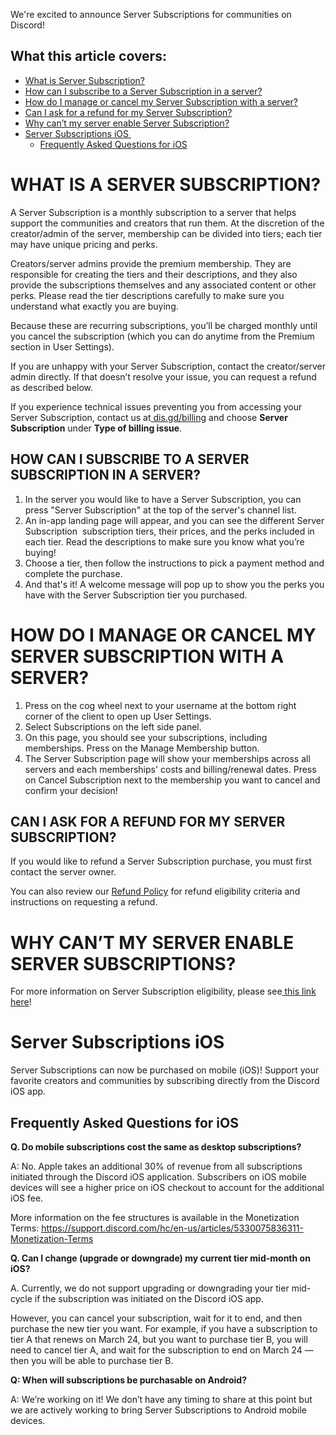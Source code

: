 <p id="docs-internal-guid-aac9af3c-7fff-8d90-59a3-4fefda15eb20">We're excited to announce Server Subscriptions for communities on Discord! </p>
<h2><strong>What this article covers:</strong></h2>
<ul>
    <li><a href="#h_01GXS8A8K3KS5H407NZT2A43RX" target="_self">What is Server Subscription?</a></li>
    <li><a href="#h_01GXS8AFVQFQYKC26D6E89516Z" target="_self" rel="undefined">How can I subscribe to a Server Subscription in a server?</a></li>
    <li><a href="#h_01GXS8QJ43BG0RDFEJ2P56Z0H9" target="_self">How do I manage or cancel my Server Subscription with a server?</a></li>
    <li><a href="#h_01GXS8QWVJXBH1PJ4KP942M5PM" target="_self">Can I ask for a refund for my Server Subscription?</a></li>
    <li><a href="#h_01GXS8R35VE6J7YE50ZPR239CQ" target="_self">Why can’t my server enable Server Subscription?</a></li>
    <li>
        <a href="#h_01GXS8R9AVGAC8PRKTB13D53ZD" target="_self">Server Subscriptions iOS </a>
        <ul>
            <li><a href="#h_01GXS8RFFFKYZ1CGYAC0BZZ6MD" target="_self">Frequently Asked Questions for iOS</a></li>
        </ul>
    </li>
</ul>
<h1 id="h_01GXS8A8K3KS5H407NZT2A43RX"><strong>WHAT IS A SERVER SUBSCRIPTION?</strong></h1>
<p>A Server Subscription is a monthly subscription to a server that helps support the communities and creators that run them. At the discretion of the creator/admin of the server, membership can be divided into tiers; each tier may have unique pricing and perks.</p>
<p>Creators/server admins provide the premium membership. They are responsible for creating the tiers and their descriptions, and they also provide the subscriptions themselves and any associated content or other perks. Please read the tier descriptions carefully to make sure you understand what exactly you are buying.</p>
<p>Because these are recurring subscriptions, you’ll be charged monthly until you cancel the subscription (which you can do anytime from the Premium section in User Settings).</p>
<p>If you are unhappy with your Server Subscription, contact the creator/server admin directly. If that doesn’t resolve your issue, you can request a refund as described below. </p>
<p>If you experience technical issues preventing you from accessing your Server Subscription, contact us at<a href="http://dis.gd/billing" target="_blank" rel="noopener noreferrer"> dis.gd/billing</a> and choose <strong>Server Subscription</strong> under <strong>Type of billing issue</strong>.</p>
<h2 id="h_01GXS8AFVQFQYKC26D6E89516Z"><strong>HOW CAN I SUBSCRIBE TO A SERVER SUBSCRIPTION IN A SERVER?</strong></h2>
<ol>
    <li>In the server you would like to have a Server Subscription, you can press "Server Subscription" at the top of the server's channel list. </li>
    <li>An in-app landing page will appear, and you can see the different Server Subscription  subscription tiers, their prices, and the perks included in each tier. Read the descriptions to make sure you know what you’re buying!</li>
    <li>Choose a tier, then follow the instructions to pick a payment method and complete the purchase.</li>
    <li>And that's it! A welcome message will pop up to show you the perks you have with the Server Subscription tier you purchased.</li>
</ol>
<h1 id="h_01GXS8QJ43BG0RDFEJ2P56Z0H9"><strong>HOW DO I MANAGE OR CANCEL MY SERVER SUBSCRIPTION WITH A SERVER?</strong></h1>
<ol>
    <li>Press on the cog wheel next to your username at the bottom right corner of the client to open up User Settings.</li>
    <li>Select Subscriptions on the left side panel.</li>
    <li>On this page, you should see your subscriptions, including memberships. Press on the Manage Membership button.</li>
    <li>The Server Subscription page will show your memberships across all servers and each memberships' costs and billing/renewal dates. Press on Cancel Subscription next to the membership you want to cancel and confirm your decision!</li>
</ol>
<h2 id="h_01GXS8QWVJXBH1PJ4KP942M5PM"><strong>CAN I ASK FOR A REFUND FOR MY SERVER SUBSCRIPTION?</strong></h2>
<p>If you would like to refund a Server Subscription purchase, you must first contact the server owner.</p>
<p>You can also review our <a href="https://support.discord.com/hc/en-us/articles/360012668071" target="_blank" rel="noopener noreferrer">Refund Policy</a> for refund eligibility criteria and instructions on requesting a refund.</p>
<h1 id="h_01GXS8R35VE6J7YE50ZPR239CQ"><strong>WHY CAN’T MY SERVER ENABLE SERVER SUBSCRIPTIONS?</strong></h1>
<p>For more information on Server Subscription eligibility, please see<a href="https://creator-support.discord.com/hc/articles/10423011974551" target="_blank" rel="noopener noreferrer"> this link here</a>!</p>
<h1 id="h_01GXS8R9AVGAC8PRKTB13D53ZD">Server Subscriptions iOS </h1>
<p>Server Subscriptions can now be purchased on mobile (iOS)! Support your favorite creators and communities by subscribing directly from the Discord iOS app.</p>
<h2 id="h_01GXS8RFFFKYZ1CGYAC0BZZ6MD">Frequently Asked Questions for iOS</h2>
<p><strong>Q. Do mobile subscriptions cost the same as desktop subscriptions?</strong></p>
<p>A: No. Apple takes an additional 30% of revenue from all subscriptions initiated through the Discord iOS application. Subscribers on iOS mobile devices will see a higher price on iOS checkout to account for the additional iOS fee. </p>
<p>More information on the fee structures is available in the Monetization Terms: <a href="https://support.discord.com/hc/en-us/articles/5330075836311" target="_blank" rel="noopener">https://support.discord.com/hc/en-us/articles/5330075836311-Monetization-Terms</a></p>
<p><strong>Q. Can I change (upgrade or downgrade) my current tier mid-month on iOS?</strong></p>
<p>A. Currently, we do not support upgrading or downgrading your tier mid-cycle if the subscription was initiated on the Discord iOS app.</p>
<p>However, you can cancel your subscription, wait for it to end, and then purchase the new tier you want. For example, if you have a subscription to tier A that renews on March 24, but you want to purchase tier B, you will need to cancel tier A, and wait for the subscription to end on March 24 — then you will be able to purchase tier B.</p>
<p><strong>Q: When will subscriptions be purchasable on Android?</strong></p>
<p>A: We’re working on it! We don’t have any timing to share at this point but we are actively working to bring Server Subscriptions to Android mobile devices.</p>